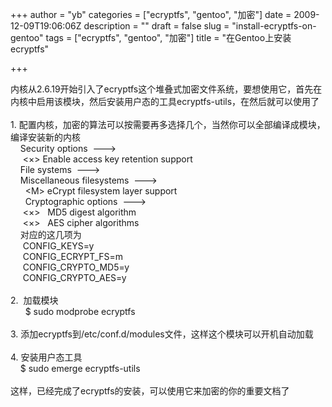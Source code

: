 +++
author = "yb"
categories = ["ecryptfs", "gentoo", "加密"]
date = 2009-12-09T19:06:06Z
description = ""
draft = false
slug = "install-ecryptfs-on-gentoo"
tags = ["ecryptfs", "gentoo", "加密"]
title = "在Gentoo上安装ecryptfs"

+++


内核从2.6.19开始引入了ecryptfs这个堆叠式加密文件系统，要想使用它，首先在内核中启用该模块，然后安装用户态的工具ecryptfs-utils，在然后就可以使用了<br><br>1. 配置内核，加密的算法可以按需要再多选择几个，当然你可以全部编译成模块，编译安装新的内核<br>&nbsp;&nbsp;&nbsp; Security options&nbsp; ---&gt;<br>&nbsp;&nbsp;&nbsp;&nbsp; &lt;×&gt; Enable access key retention support<br>&nbsp;&nbsp;&nbsp; File systems&nbsp; ---&gt;<br>&nbsp;&nbsp;&nbsp; Miscellaneous filesystems&nbsp; ---&gt;<br>&nbsp;&nbsp;&nbsp;&nbsp;&nbsp; &lt;M&gt; eCrypt filesystem layer support<br>&nbsp;&nbsp;&nbsp; &nbsp; Cryptographic options&nbsp; ---&gt;<br>&nbsp;&nbsp;&nbsp;&nbsp; &lt;×&gt;&nbsp;&nbsp; MD5 digest algorithm<br>&nbsp;&nbsp;&nbsp;&nbsp; &lt;×&gt;&nbsp;&nbsp; AES cipher algorithms<br>&nbsp;&nbsp;&nbsp; 对应的这几项为<br>&nbsp;&nbsp;&nbsp;&nbsp; CONFIG_KEYS=y&nbsp; <br>
&nbsp;&nbsp;&nbsp;&nbsp; CONFIG_ECRYPT_FS=m<br>&nbsp;&nbsp;&nbsp;&nbsp; CONFIG_CRYPTO_MD5=y<br>&nbsp;&nbsp;&nbsp;&nbsp; CONFIG_CRYPTO_AES=y<br><br>2.&nbsp; 加载模块<br>&nbsp;&nbsp;&nbsp;&nbsp;&nbsp; $ sudo modprobe ecryptfs<br><br>3. 添加ecryptfs到/etc/conf.d/modules文件，这样这个模块可以开机自动加载<br><br>4. 安装用户态工具<br>&nbsp;&nbsp;&nbsp; $ sudo emerge ecryptfs-utils<br><br>这样，已经完成了ecryptfs的安装，可以使用它来加密的你的重要文档了<br>
<br>
<br>

